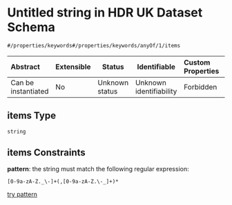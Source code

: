 # Untitled string in HDR UK Dataset Schema

```txt
#/properties/keywords#/properties/keywords/anyOf/1/items
```




| Abstract            | Extensible | Status         | Identifiable            | Custom Properties | Additional Properties | Access Restrictions | Defined In                                                                    |
| :------------------ | ---------- | -------------- | ----------------------- | :---------------- | --------------------- | ------------------- | ----------------------------------------------------------------------------- |
| Can be instantiated | No         | Unknown status | Unknown identifiability | Forbidden         | Allowed               | none                | [dataset.schema.json\*](../schema/dataset.schema.json "open original schema") |

## items Type

`string`

## items Constraints

**pattern**: the string must match the following regular expression: 

```regexp
[0-9a-zA-Z._\-]+(,[0-9a-zA-Z.\-_]+)*
```

[try pattern](https://regexr.com/?expression=%5B0-9a-zA-Z._%5C-%5D%2B(%2C%5B0-9a-zA-Z.%5C-_%5D%2B)* "try regular expression with regexr.com")
